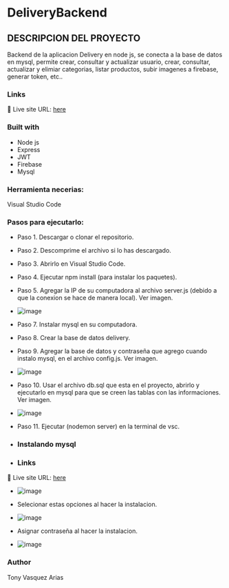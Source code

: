 # DeliveryBackend

## DESCRIPCION DEL PROYECTO

Backend de la aplicacion Delivery en node js, se conecta a la base de datos en mysql, permite crear, consultar y actualizar usuario, crear, consultar, actualizar y elimiar categorias, listar productos, subir imagenes a firebase, generar token, etc..

### Links
📌 Live site URL: [here](https://github.com/Tonyva002/nodeBackend)

### Built with

- Node js
- Express
- JWT
- Firebase
- Mysql

### Herramienta necerias:

Visual Studio Code

### Pasos para ejecutarlo:

- Paso 1. Descargar o clonar el repositorio.
  
- Paso 2. Descomprime el archivo si lo has descargado.
  
- Paso 3. Abrirlo en Visual Studio Code.
  
- Paso 4. Ejecutar npm install (para instalar los paquetes).
  
- Paso 5. Agregar la IP de su computadora al archivo server.js (debido a que la conexion se hace de manera local). Ver imagen.
  
- ![image](https://github.com/user-attachments/assets/6a0ec63a-0075-40dd-8fdd-d73c9dbb899c)

 
- Paso 7. Instalar mysql en su computadora.

- Paso 8. Crear la base de datos delivery.
  
- Paso 9. Agregar la base de datos y contraseña que agrego cuando instalo mysql, en el archivo config.js. Ver imagen.
  
- ![image](https://github.com/user-attachments/assets/4e1932b4-4509-47bd-b1e2-7c5736b83b83)

  
- Paso 10. Usar el archivo db.sql  que esta en el proyecto, abrirlo y ejecutarlo en mysql para que se creen las tablas con las informaciones. Ver imagen.

- ![image](https://github.com/user-attachments/assets/e3f417c6-0d8d-45b4-85e2-f730ed98bd56)

  
- Paso 11. Ejecutar (nodemon server) en la terminal de vsc.

- ### Instalando mysql
- ### Links
📌 Live site URL: [here](https://www.mysql.com/downloads/)

- ![image](https://github.com/user-attachments/assets/6521d6ba-6592-4b80-acb6-d2f05a42b49b)

- Selecionar estas opciones al hacer la instalacion.

- ![image](https://github.com/user-attachments/assets/9fb9c975-060c-48c3-a171-93b80962adf1)

- Asignar contraseña al hacer la instalacion.

- ![image](https://github.com/user-attachments/assets/eee9fd91-7d4d-4fe4-8a5d-50d11cc7a264)




### Author

Tony Vasquez Arias
